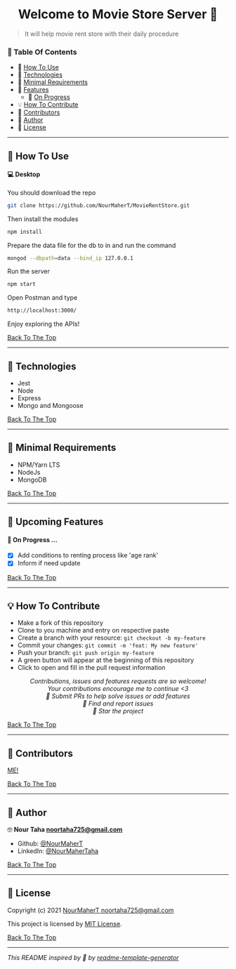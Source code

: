 
<h1 id="title" align="center">Welcome to Movie Store Server 👋</h1>


> It will help movie rent store with their daily procedure

### 🔖 Table Of Contents

- 🤔 [How To Use](#how-to-use)
- 🚀 [Technologies](#technologies)
- 🌱 [Minimal Requirements](#minimal-requirements)
- 🎊 [Features](#features)
  - 🎇 [On Progress](#features-progress)
- 💡 [How To Contribute](#how-to-contribute)
- 🤗 [Contributors](#contributors)
- 👤 [Author](#author)
- 🔏 [License](#license)

---

<h2 id="how-to-use">🤔 How To Use</h2>

#### 💻 Desktop

You should download the repo 

```sh
git clone https://github.com/NourMaherT/MovieRentStore.git
```

Then install the modules 

```sh
npm install
```

Prepare the data file for the db to in and run the command

```sh
mongod --dbpath=data --bind_ip 127.0.0.1
```

Run the server 

```sh
npm start
```

Open Postman and type 

```sh
http://localhost:3000/
```

Enjoy exploring the APIs!

[Back To The Top](#title)

---

<h2 id="technologies">🚀 Technologies</h2>

- Jest
- Node
- Express
- Mongo and Mongoose

[Back To The Top](#title)

---

<h2 id="minimal-requirements">🌱 Minimal Requirements</h2>

- NPM/Yarn LTS
- NodeJs
- MongoDB

[Back To The Top](#title)

---

<h2 id="features">🎊 Upcoming Features</h2>

<h4 id="features-progress">🎇 On Progress ...</h4>

- [x] Add conditions to renting process like 'age rank' 
- [x] Inform if need update

[Back To The Top](#title)

---

<h2 id="how-to-contribute">💡 How To Contribute</h2>

- Make a fork of this repository
- Clone to you machine and entry on respective paste
- Create a branch with your resource: `git checkout -b my-feature`
- Commit your changes: `git commit -m 'feat: My new feature'`
- Push your branch: `git push origin my-feature`
- A green button will appear at the beginning of this repository
- Click to open and fill in the pull request information

<p align="center">
<i>Contributions, issues and features requests are so welcome!</i><br />
<i>Your contributions encourage me to continue <3</i><br />
<i>📮 Submit PRs to help solve issues or add features</i><br />
<i>🐛 Find and report issues</i><br />
<i>🌟 Star the project</i><br />
</p>

[Back To The Top](#title)

---

<h2 id="contributors">🤗 Contributors</h2>

<p>

<a href="https://github.com/NourMaherT">ME!

</p>

[Back To The Top](#title)

---

<h2 id="author">👤 Author</h2>

🤓 **Nour Taha <noortaha725@gmail.com>**

- Github: [@NourMaherT](https://github.com/NourMaherT)
- LinkedIn: [@NourMaherTaha](https://www.linkedin.com/in/nour-taha-)

[Back To The Top](#title)

---

<h2 id="license">🔏 License</h2>

Copyright (c) 2021 [NourMaherT <noortaha725@gmail.com>](https://github.com/NourMaherT)

This project is licensed by [MIT License](https://api.github.com/licenses/mit).

[Back To The Top](#title)

---

_This README inspired by 💟 by [readme-template-generator](https://github.com/Mikael-R/readme-template-generator)_
